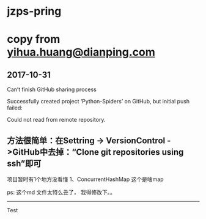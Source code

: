 # jzps-pring
copy from yihua.huang@dianping.com
=====================================================
2017-10-31
------------------------------------------------
Can’t finish GitHub sharing process

Successfully created project ‘Python-Spiders’ on GitHub, but initial push failed:

Could not read from remote repository.

方法很简单：在Settring -> VersionControl ->GitHub中去掉：“Clone git repositories using ssh”即可
-------------------------------------------------
项目暂时有1个地方没看懂
1、ConcurrentHashMap 这个是啥map

ps: 这个md 文件太特么丑了， 我得修改下。。


---------------------------------------------------------------------
Test
